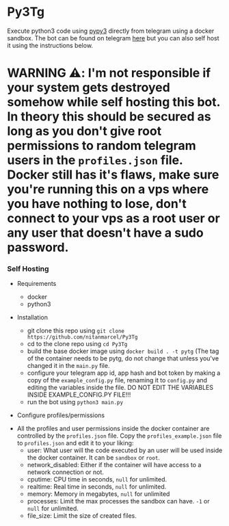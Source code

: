# Py3Tg
Execute python3 code using [pypy3](https://www.pypy.org/features.html) directly from telegram using a docker sandbox. The bot can be found on telegram [here](t.me/py3tg_bot) but you can also self host it using the instructions below.

# WARNING ⚠️: I'm not responsible if your system gets destroyed somehow while self hosting this bot. In theory this should be secured as long as you don't give root permissions to random telegram users in the `profiles.json` file. Docker still has it's flaws, make sure you're running this on a vps where you have nothing to lose,  don't connect to your vps as a root user or any user that doesn't have a sudo password.
### Self Hosting

* Requirements
  - docker
  - python3

* Installation
  - git clone this repo using `git clone https://github.com/nitanmarcel/Py3Tg`
  - cd to the clone repo using `cd Py3Tg`
  - build the base docker image using `docker build . -t pytg` (The tag of the container needs to be pytg, do not change that unless you've changed it in the `main.py` file.
  - configure your telegram app id, app hash and bot token by making a copy of the `example_config.py` file, renaming it to `config.py` and editing the variables inside the file. DO NOT EDIT THE VARIABLES INSIDE EXAMPLE_CONFIG.PY FILE!!!
  - run the bot using `python3 main.py`
  
* Configure profiles/permissions
- All the profiles and user permissions inside the docker container are controlled by the `profiles.json` file. Copy the `profiles_example.json` file to `profiles.json` and edit it to your liking:
  - user: What user will the code executed by an user will be used inside the docker container. It can be `sandbox` or `root`.
  - network_disabled: Either if the container will have access to a network connection or not.
  - cputime: CPU time in seconds, `null` for unlimited.
  - realtime: Real time in seconds, `null` for unlimited.
  - memory: Memory in megabytes, `null` for unlimited
  - processes: Limit the max processes the sandbox can have. `-1` or `null` for unlimited.
  - file_size: Limit the size of created files.
